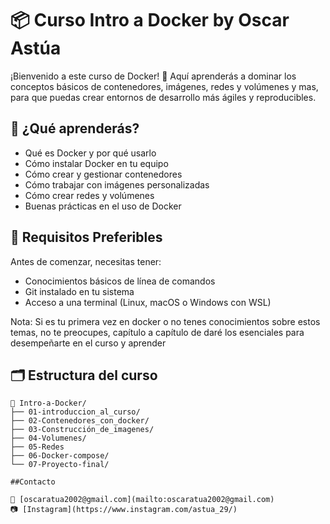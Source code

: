 # 📦 Curso Intro a Docker by Oscar Astúa

¡Bienvenido a este curso de Docker! 🚀 Aquí aprenderás a dominar los conceptos básicos de contenedores, imágenes, redes y volúmenes y mas, para que puedas crear entornos de desarrollo más ágiles y reproducibles.

## 📘 ¿Qué aprenderás?

- Qué es Docker y por qué usarlo
- Cómo instalar Docker en tu equipo
- Cómo crear y gestionar contenedores
- Cómo trabajar con imágenes personalizadas
- Cómo crear redes y volúmenes
- Buenas prácticas en el uso de Docker

## 🧰 Requisitos Preferibles

Antes de comenzar, necesitas tener:

- Conocimientos básicos de línea de comandos
- Git instalado en tu sistema
- Acceso a una terminal (Linux, macOS o Windows con WSL)
  
Nota: Si es tu primera vez en docker o no tenes conocimientos sobre estos temas, no te preocupes, capítulo a capítulo de daré los esenciales para desempeñarte en el curso y aprender 
## 🗂 Estructura del curso

```text
📁 Intro-a-Docker/
├── 01-introduccion_al_curso/
├── 02-Contenedores_con_docker/
├── 03-Construcción_de_imagenes/
├── 04-Volumenes/
├── 05-Redes
├── 06-Docker-compose/
└── 07-Proyecto-final/

##Contacto

📧 [oscaratua2002@gmail.com](mailto:oscaratua2002@gmail.com)  
📷 [Instagram](https://www.instagram.com/astua_29/)

